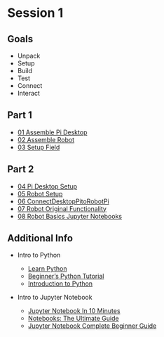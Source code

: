 # Session 1

## Goals
- Unpack
- Setup
- Build
- Test
- Connect
- Interact

## Part 1

- [01 Assemble Pi Desktop](01-AssembleDesktop.md)
- [02 Assemble Robot](02-AssembleRobot.md)
- [03 Setup Field](03-FieldSetup.md)

## Part 2
- [04 Pi Desktop Setup](04-DesktopSetup.md)
- [05 Robot Setup](05-RobotSetup.md)
- [06 ConnectDesktopPitoRobotPi](06-ConnectDesktopPitoRobotPi.md)
- [07 Robot Original Functionality](07-RobotOriginalFunctionality.md)
- [08 Robot Basics Jupyter Notebooks](08-RobotBasicsJupyterNotebooks.md)

## Additional Info
- Intro to Python
  - [Learn Python](https://programiz.pro/learn/master-python)
  - [Beginner’s Python Tutorial](https://python.land/python-tutorial)
  - [Introduction to Python](https://app.datacamp.com/learn/courses/intro-to-python-for-data-science)

- Intro to Jupyter Notebook
  - [Jupyter Notebook In 10 Minutes](https://youtu.be/H9Iu49E6Mxs?si=16GzQfBY0RFZm-9YJupyter)
  - [Notebooks: The Ultimate Guide](https://www.datacamp.com/tutorial/tutorial-jupyter-notebook)
  - [Jupyter Notebook Complete Beginner Guide](https://youtu.be/5pf0_bpNbkw?si=MB17xF2j9rnYH9sX)

